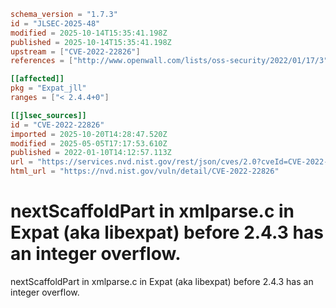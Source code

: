 ```toml
schema_version = "1.7.3"
id = "JLSEC-2025-48"
modified = 2025-10-14T15:35:41.198Z
published = 2025-10-14T15:35:41.198Z
upstream = ["CVE-2022-22826"]
references = ["http://www.openwall.com/lists/oss-security/2022/01/17/3", "https://cert-portal.siemens.com/productcert/pdf/ssa-484086.pdf", "https://github.com/libexpat/libexpat/pull/539", "https://security.gentoo.org/glsa/202209-24", "https://www.debian.org/security/2022/dsa-5073", "https://www.tenable.com/security/tns-2022-05", "http://www.openwall.com/lists/oss-security/2022/01/17/3", "https://cert-portal.siemens.com/productcert/pdf/ssa-484086.pdf", "https://github.com/libexpat/libexpat/pull/539", "https://security.gentoo.org/glsa/202209-24", "https://www.debian.org/security/2022/dsa-5073", "https://www.tenable.com/security/tns-2022-05"]

[[affected]]
pkg = "Expat_jll"
ranges = ["< 2.4.4+0"]

[[jlsec_sources]]
id = "CVE-2022-22826"
imported = 2025-10-20T14:28:47.520Z
modified = 2025-05-05T17:17:53.610Z
published = 2022-01-10T14:12:57.113Z
url = "https://services.nvd.nist.gov/rest/json/cves/2.0?cveId=CVE-2022-22826"
html_url = "https://nvd.nist.gov/vuln/detail/CVE-2022-22826"
```

# nextScaffoldPart in xmlparse.c in Expat (aka libexpat) before 2.4.3 has an integer overflow.

nextScaffoldPart in xmlparse.c in Expat (aka libexpat) before 2.4.3 has an integer overflow.

